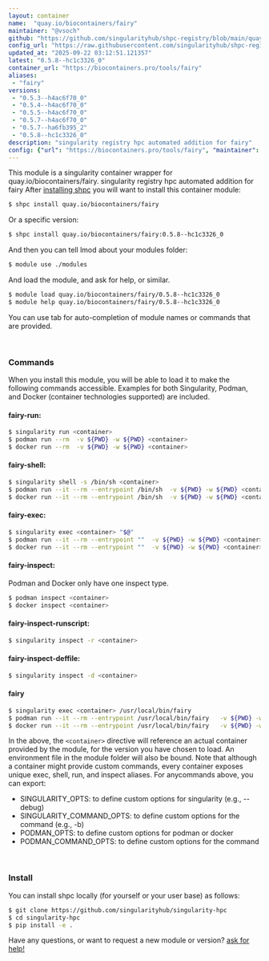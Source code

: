 ```yaml
---
layout: container
name:  "quay.io/biocontainers/fairy"
maintainer: "@vsoch"
github: "https://github.com/singularityhub/shpc-registry/blob/main/quay.io/biocontainers/fairy/container.yaml"
config_url: "https://raw.githubusercontent.com/singularityhub/shpc-registry/main/quay.io/biocontainers/fairy/container.yaml"
updated_at: "2025-09-22 03:12:51.121357"
latest: "0.5.8--hc1c3326_0"
container_url: "https://biocontainers.pro/tools/fairy"
aliases:
 - "fairy"
versions:
 - "0.5.3--h4ac6f70_0"
 - "0.5.4--h4ac6f70_0"
 - "0.5.5--h4ac6f70_0"
 - "0.5.7--h4ac6f70_0"
 - "0.5.7--ha6fb395_2"
 - "0.5.8--hc1c3326_0"
description: "singularity registry hpc automated addition for fairy"
config: {"url": "https://biocontainers.pro/tools/fairy", "maintainer": "@vsoch", "description": "singularity registry hpc automated addition for fairy", "latest": {"0.5.8--hc1c3326_0": "sha256:c2ccf6001960b926712eb9f343fd40bd99ee0eab4696bdb4b471de5003e75bb7"}, "tags": {"0.5.3--h4ac6f70_0": "sha256:a03cae5fdd092ec682ab7b36792379be4b45ca2067c0ce1c92c96e24ac12c44f", "0.5.4--h4ac6f70_0": "sha256:45fc91c2dd6bb21ab17464a718f9f497c8231a51c4916b9a67e3ced46f8c726c", "0.5.5--h4ac6f70_0": "sha256:52693e539afb23cd584aae7213dad6bbea53b50d8da912e53f9e90a0779c4d31", "0.5.7--h4ac6f70_0": "sha256:2be5cebffb762904254fab1222ead11b748b90fb8a7bb9223d24a2d27956755d", "0.5.7--ha6fb395_2": "sha256:9d8f2a1374aa1b75fe51c3d7b1ef3a95a079486e8bb6ff3e53e3461de2a65829", "0.5.8--hc1c3326_0": "sha256:c2ccf6001960b926712eb9f343fd40bd99ee0eab4696bdb4b471de5003e75bb7"}, "docker": "quay.io/biocontainers/fairy", "aliases": {"fairy": "/usr/local/bin/fairy"}}
---
```


This module is a singularity container wrapper for quay.io/biocontainers/fairy.
singularity registry hpc automated addition for fairy
After [installing shpc](#install) you will want to install this container module:


```bash
$ shpc install quay.io/biocontainers/fairy
```

Or a specific version:

```bash
$ shpc install quay.io/biocontainers/fairy:0.5.8--hc1c3326_0
```

And then you can tell lmod about your modules folder:

```bash
$ module use ./modules
```

And load the module, and ask for help, or similar.

```bash
$ module load quay.io/biocontainers/fairy/0.5.8--hc1c3326_0
$ module help quay.io/biocontainers/fairy/0.5.8--hc1c3326_0
```

You can use tab for auto-completion of module names or commands that are provided.

<br>

### Commands

When you install this module, you will be able to load it to make the following commands accessible.
Examples for both Singularity, Podman, and Docker (container technologies supported) are included.

#### fairy-run:

```bash
$ singularity run <container>
$ podman run --rm  -v ${PWD} -w ${PWD} <container>
$ docker run --rm  -v ${PWD} -w ${PWD} <container>
```

#### fairy-shell:

```bash
$ singularity shell -s /bin/sh <container>
$ podman run --it --rm --entrypoint /bin/sh  -v ${PWD} -w ${PWD} <container>
$ docker run --it --rm --entrypoint /bin/sh  -v ${PWD} -w ${PWD} <container>
```

#### fairy-exec:

```bash
$ singularity exec <container> "$@"
$ podman run --it --rm --entrypoint ""  -v ${PWD} -w ${PWD} <container> "$@"
$ docker run --it --rm --entrypoint ""  -v ${PWD} -w ${PWD} <container> "$@"
```

#### fairy-inspect:

Podman and Docker only have one inspect type.

```bash
$ podman inspect <container>
$ docker inspect <container>
```

#### fairy-inspect-runscript:

```bash
$ singularity inspect -r <container>
```

#### fairy-inspect-deffile:

```bash
$ singularity inspect -d <container>
```


#### fairy

```bash
$ singularity exec <container> /usr/local/bin/fairy
$ podman run --it --rm --entrypoint /usr/local/bin/fairy   -v ${PWD} -w ${PWD} <container> -c " $@"
$ docker run --it --rm --entrypoint /usr/local/bin/fairy   -v ${PWD} -w ${PWD} <container> -c " $@"
```



In the above, the `<container>` directive will reference an actual container provided
by the module, for the version you have chosen to load. An environment file in the
module folder will also be bound. Note that although a container
might provide custom commands, every container exposes unique exec, shell, run, and
inspect aliases. For anycommands above, you can export:

 - SINGULARITY_OPTS: to define custom options for singularity (e.g., --debug)
 - SINGULARITY_COMMAND_OPTS: to define custom options for the command (e.g., -b)
 - PODMAN_OPTS: to define custom options for podman or docker
 - PODMAN_COMMAND_OPTS: to define custom options for the command

<br>

### Install

You can install shpc locally (for yourself or your user base) as follows:

```bash
$ git clone https://github.com/singularityhub/singularity-hpc
$ cd singularity-hpc
$ pip install -e .
```

Have any questions, or want to request a new module or version? [ask for help!](https://github.com/singularityhub/singularity-hpc/issues)